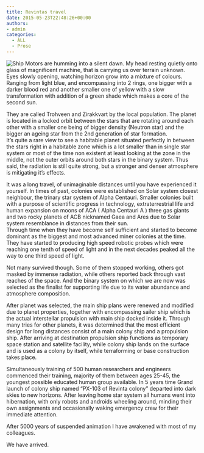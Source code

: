 ```yaml
---
title: Revintas travel
date: 2015-05-23T22:48:26+00:00
authors:
- admin
categories:
  - ALL
  - Prose
---
```

![Ship](posts/aaaaship.jpg "")
Motors are humming into a silent dawn. My head resting quietly onto glass of magnificent machine, that is carrying us over terrain unknown. Eyes slowly opening, watching horizon grow into a mixture of colours. Ranging from light blue, and encompassing into 2 rings, one bigger with a darker blood red and another smaller one of yellow with a slow transformation with addition of a green shade which makes a core of the second sun.

They are called Trohveen and Zirakkvart by the local population. The planet is located in a locked orbit between the stars that are rotating around each other with a smaller one being of bigger density (Neutron star) and the bigger an ageing star from the 2nd generation of star formation.  
It’s quite a rare view to see a habitable planet situated perfectly in between the stars right in a habitable zone which is a lot smaller than in single star system or most of the time non existent at least looking at the zone in the middle, not the outer orbits around both stars in the binary system. Thus said, the radiation is still quite strong, but a stronger and denser atmosphere is mitigating it’s effects.

It was a long travel, of unimaginable distances until you have experienced it yourself. In times of past, colonies were established on Solar system closest neighbour, the trinary star system of Alpha Centauri. Smaller colonies built with a purpose of scientific progress in technology, extraterrestrial life and human expansion on moons of ACA ( Alpha Centauri A ) three gas giants and two rocky planets of ACB nicknamed Gaea and Ares due to Solar system resemblance in distances from their sun.  
Through time when they have become self sufficient and started to become dominant as the biggest and most advanced miner colonies at the time. They have started to producing high speed robotic probes which were reaching one tenth of speed of light and in the next decades peaked all the way to one third speed of light.

Not many survived though. Some of them stopped working, others got masked by immense radiation, while others reported back through vast reaches of the space. And the binary system on which we are now was selected as the finalist for supporting life due to its water abundance and atmosphere composition.

After planet was selected, the main ship plans were renewed and modified due to planet properties, together with encompassing sailer ship which is the actual interstellar propulsion with main ship docked inside it. Through many tries for other planets, it was determined that the most efficient design for long distances consist of a main colony ship and a propulsion ship. After arriving at destination propulsion ship functions as temporary space station and satellite facility, while colony ship lands on the surface and is used as a colony by itself, while terraforming or base construction takes place.

Simultaneously training of 500 human researchers and engineers commenced their training, majority of them between ages 25-45, the youngest possible educated human group available. In 5 years time Grand launch of colony ship named &#8220;PX-103 of Revinta colony&#8221; departed into dark skies to new horizons. After leaving home star system all humans went into hibernation, with only robots and androids wheeling around, minding their own assignments and occasionally waking emergency crew for their immediate attention.

After 5000 years of suspended animation I have awakened with most of my colleagues.

We have arrived.